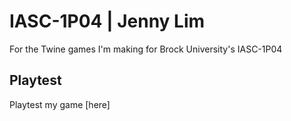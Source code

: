 # IASC-1P04 | Jenny Lim

For the Twine games I'm making for Brock University's IASC-1P04

## Playtest
Playtest my game [here]
